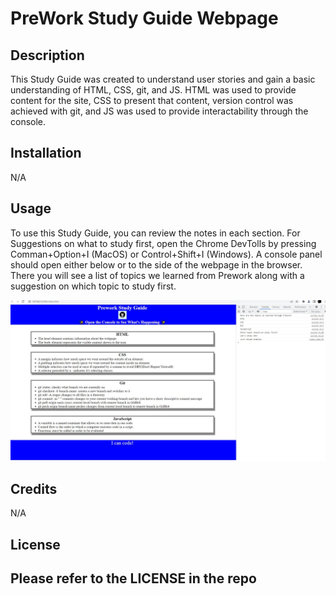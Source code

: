 # PreWork Study Guide Webpage

## Description

This Study Guide was created to understand user stories and gain a basic understanding of HTML, CSS, git, and JS. HTML was used to provide content for the site, CSS to present that content, version control was achieved with git, and JS was used to provide interactability through the console.

## Installation

N/A

## Usage

To use this Study Guide, you can review the notes in each section. For Suggestions on what to study first, open the Chrome DevTolls by pressing Comman+Option+I (MacOS) or Control+Shift+I (Windows). A console panel should open either below or to the side of the webpage in the browser. There you will see a list of topics we learned from Prework along with a suggestion on which topic to study first.

![screenshot of console](assets/images/screenshot.jpg)

## Credits

N/A

## License

Please refer to the LICENSE in the repo
---